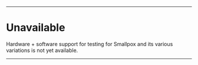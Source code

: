 
***

# Unavailable

Hardware + software support for testing for Smallpox and its various variations is not yet available.

***
